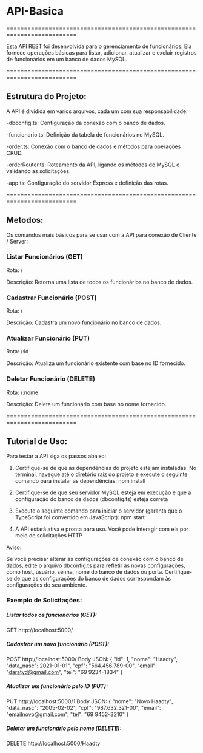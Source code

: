 # API-Basica

==========================================================================

Esta API REST foi desenvolvida para o gerenciamento de funcionários. Ela fornece operações básicas para listar, adicionar, atualizar e excluir registros de funcionários em um banco de dados MySQL.

==========================================================================

## Estrutura do Projeto:

A API é dividida em vários arquivos, cada um com sua responsabilidade:

-dbconfig.ts: Configuração da conexão com o banco de dados.

-funcionario.ts: Definição da tabela de funcionários no MySQL.

-order.ts: Conexão com o banco de dados e métodos para operações CRUD.

-orderRouter.ts: Roteamento da API, ligando os métodos do MySQL e validando as solicitações.

-app.ts: Configuração do servidor Express e definição das rotas.

==========================================================================

## Metodos:

Os comandos mais básicos para se usar com a API para conexão de Cliente / Server:

### Listar Funcionários (GET)
Rota: /

Descrição: Retorna uma lista de todos os funcionários no banco de dados.

### Cadastrar Funcionário (POST)
Rota: /

Descrição: Cadastra um novo funcionário no banco de dados.

### Atualizar Funcionário (PUT)
Rota: /:id

Descrição: Atualiza um funcionário existente com base no ID fornecido.

### Deletar Funcionário (DELETE)
Rota: /:nome

Descrição: Deleta um funcionário com base no nome fornecido.

==========================================================================

## Tutorial de Uso:

Para testar a API siga os passos abaixo:

1) Certifique-se de que as dependências do projeto estejam instaladas. No terminal, navegue até o diretório raiz do projeto e execute o seguinte comando para instalar as dependências: npm install

2) Certifique-se de que seu servidor MySQL esteja em execução e que a configuração do banco de dados (dbconfig.ts) esteja correta

3) Execute o seguinte comando para iniciar o servidor (garanta que o TypeScript foi convertido em JavaScript): npm start

4) A API estará ativa e pronta para uso. Você pode interagir com ela por meio de solicitações HTTP

Aviso: 

Se você precisar alterar as configurações de conexão com o banco de dados, edite o arquivo dbconfig.ts para refletir as novas configurações, como host, usuário, senha, nome do banco de dados ou porta. Certifique-se de que as configurações do banco de dados correspondam às configurações do seu ambiente.

### Exemplo de Solicitações:

##### Listar todos os funcionários (GET):

GET http://localhost:5000/

##### Cadastrar um novo funcionário (POST):

POST http://localhost:5000/
Body JSON: { "id": 1, "nome": "Haadty", "data_nasc": 2021-01-01", "cpf": "564.456.789-00", "email": "daratyd@gmail.com", "tel": "69 9234-1834" }

##### Atualizar um funcionário pelo ID (PUT):

PUT http://localhost:5000/1
Body JSON: { "nome": "Novo Haadty", "data_nasc": "2005-02-02", "cpf": "987.632.321-00", "email": "emailnovo@gmail.com", "tel": "69 9452-3210" }

##### Deletar um funcionário pelo nome (DELETE):

DELETE http://localhost:5000/Haadty
